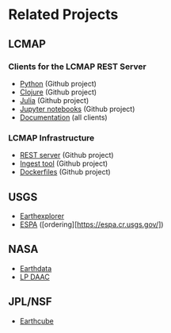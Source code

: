 # Related Projects

## LCMAP

### Clients for the LCMAP REST Server

* [Python](https://github.com/USGS-EROS/lcmap-client-py) (Github project)
* [Clojure](https://github.com/USGS-EROS/lcmap-client-clj) (Github project)
* [Julia](https://github.com/USGS-EROS/lcmap-client-jl) (Github project)
* [Jupyter notebooks](https://github.com/USGS-EROS/lcmap-test-notebooks) (Github project)
* [Documentation](http://usgs-eros.github.io/lcmap-client-docs/current/) (all clients)

### LCMAP Infrastructure

* [REST server](https://github.com/USGS-EROS/lcmap-rest) (Github project)
* [Ingest tool](https://github.com/USGS-EROS/lcmap-data-clj) (Github project)
* [Dockerfiles](https://github.com/USGS-EROS/lcmap-dockerfiles) (Github project)


## USGS

* [Earthexplorer](http://earthexplorer.usgs.gov/)
* [ESPA](http://landsat.usgs.gov/CDR_ECV.php) ([ordering][https://espa.cr.usgs.gov/])


## NASA

* [Earthdata](https://earthdata.nasa.gov/)
* [LP DAAC](https://lpdaac.usgs.gov/)


## JPL/NSF

* [Earthcube](http://earthcube.org/)
